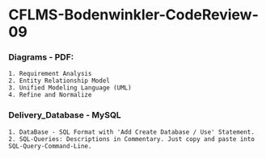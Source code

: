 # CFLMS-Bodenwinkler-CodeReview-09

### Diagrams - PDF:
```
1. Requirement Analysis
2. Entity Relationship Model
3. Unified Modeling Language (UML)
4. Refine and Normalize
```

### Delivery_Database - MySQL
```
1. DataBase - SQL Format with 'Add Create Database / Use' Statement.
2. SQL-Queries: Descriptions in Commentary. Just copy and paste into SQL-Query-Command-Line.